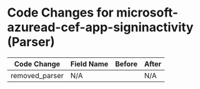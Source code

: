 # Code Changes for microsoft-azuread-cef-app-signinactivity (Parser)

| Code Change | Field Name | Before | After |
|-------------|------------|--------|-------|
| removed_parser | N/A |  | N/A |